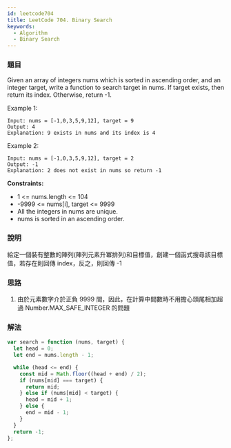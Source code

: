 ```yaml
---
id: leetcode704
title: LeetCode 704. Binary Search
keywords:
  - Algorithm
  - Binary Search
---
```


### 題目

Given an array of integers nums which is sorted in ascending order, and an integer target, write a function to search target in nums. If target exists, then return its index. Otherwise, return -1.

Example 1:

```
Input: nums = [-1,0,3,5,9,12], target = 9
Output: 4
Explanation: 9 exists in nums and its index is 4
```

Example 2:

```
Input: nums = [-1,0,3,5,9,12], target = 2
Output: -1
Explanation: 2 does not exist in nums so return -1
```

**Constraints:**

- 1 <= nums.length <= 104
- -9999 <= nums[i], target <= 9999
- All the integers in nums are unique.
- nums is sorted in an ascending order.

### 說明

給定一個裝有整數的陣列(陣列元素升冪排列)和目標值，創建一個函式搜尋該目標值，若存在則回傳 index，反之，則回傳 -1

### 思路

1. 由於元素數字介於正負 9999 間，因此，在計算中間數時不用擔心頭尾相加超過 Number.MAX_SAFE_INTEGER 的問題

### 解法

```javascript
var search = function (nums, target) {
  let head = 0;
  let end = nums.length - 1;

  while (head <= end) {
    const mid = Math.floor((head + end) / 2);
    if (nums[mid] === target) {
      return mid;
    } else if (nums[mid] < target) {
      head = mid + 1;
    } else {
      end = mid - 1;
    }
  }
  return -1;
};
```

